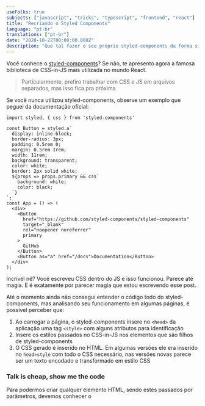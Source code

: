 ```yaml
---
useFolks: true
subjects: ["javascript", "tricks", "typescript", "frontend", "react"]
title: "Recriando o Styled Components"
language: "pt-br"
translations: ["pt-br"]
date: "2020-10-22T00:00:00.000Z"
description: "Que tal fazer o seu próprio styled-components da forma simples?"
---
```


Você conhece o [styled-components](https://styled-components.com/)? Se não, te apresento agora a famosa biblioteca de CSS-in-JS mais utilizada no mundo React. 

> Particularmente, prefiro trabalhar com CSS e JS em arquivos separados, mas isso fica pra próxima

Se você nunca utilizou styled-components, observe um exemplo que peguei da documentação oficial:

```tsx
import styled, { css } from 'styled-components'

const Button = styled.a`
  display: inline-block;
  border-radius: 3px;
  padding: 0.5rem 0;
  margin: 0.5rem 1rem;
  width: 11rem;
  background: transparent;
  color: white;
  border: 2px solid white;
  ${props => props.primary && css`
    background: white;
    color: black;
  `}
`;
const App = () => (
  <div>
    <Button
      href="https://github.com/styled-components/styled-components"
      target="_blank"
      rel="noopener noreferrer"
      primary
    >
      GitHub
    </Button>
    <Button as="a" href="/docs">Documentation</Button>
  </div>
);
```

Incrível né? Você escreveu CSS dentro do JS e isso funcionou. Parece até magia. E é exatamente por parecer magia que estou escrevendo esse post. 

Até o momento ainda não consegui entender o código todo do styled-components, mas analisando seu funcionamento em algumas páginas, é possível perceber que:

1. Ao carregar a página, o styled-components insere no `<head>` da aplicação uma tag `<style>` com alguns atributos para identificação
2. Insere os estilos passados no CSS-in-JS nos elementos que são filhos de styled-components
3. O CSS gerado é inserido no HTML. Em algumas versões ele era inserido no `head>style` com todo o CSS necessário, nas versões novas parece ser um texto encodado e transformado em estilo CSS

### Talk is cheap, show me the code

Para podermos criar qualquer elemento HTML, sendo estes passados por parâmetros, devemos conhecer o []()
